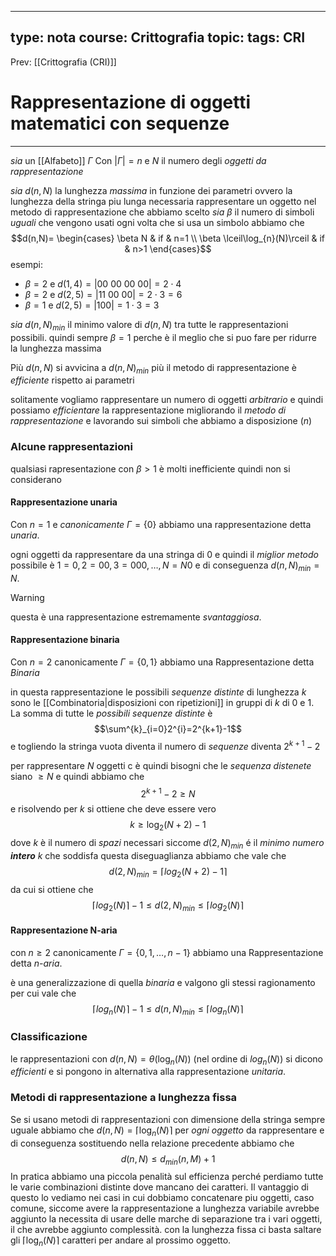 
---
type: nota
course: Crittografia
topic: 
tags: CRI
---

Prev: [[Crittografia (CRI)]]

# Rappresentazione di oggetti matematici con sequenze
---
_sia_ un [[Alfabeto]]  $\Gamma$ Con $|\Gamma| = n$ e $N$  il numero degli _oggetti da rappresentazione_

_sia_ $d(n,N)$ la lunghezza _massima_ in funzione dei parametri ovvero la lunghezza della stringa piu lunga necessaria rappresentare un oggetto nel metodo di rappresentazione che abbiamo scelto 
_sia_ $\beta$ il numero di simboli _uguali_ che vengono usati ogni volta che si usa un simbolo abbiamo che
$$d(n,N)= \begin{cases}
\beta N  & if & n=1 \\
\beta \lceil\log_{n}(N)\rceil & if & n>1 
\end{cases}$$
esempi:
- $\beta = 2$ e $d(1,4)=|00\ 00\ 00\ 00|=2\cdot 4$
- $\beta =2$ e $d(2,5)=|11\ 00\ 00|=2\cdot3=6$
- $\beta =1$ e $d(2,5)= |100|=1\cdot 3=3$

		
_sia_ $d(n,N)_{min}$ il minimo valore di $d(n,N)$ tra tutte le rappresentazioni possibili.
	quindi sempre $\beta=1$ perche è il meglio che si puo fare per ridurre la lunghezza massima   

Più $d(n,N)$ si avvicina a $d(n,N)_{min}$ più il metodo di  rappresentazione è _efficiente_ rispetto ai parametri

solitamente vogliamo rappresentare un numero di oggetti _arbitrario_ e quindi possiamo _efficientare_ la rappresentazione  migliorando il _metodo di rappresentazione_ e lavorando sui simboli che abbiamo a disposizione ($n$)

### Alcune rappresentazioni
qualsiasi rapresentazione con $\beta > 1$ è molti inefficiente quindi non si considerano
#### Rappresentazione unaria
Con $n=1$ e _canonicamente_ $\Gamma = \{0\}$ abbiamo una rappresentazione detta _unaria_. 

ogni oggetti da rappresentare da una stringa di $0$ e quindi il _miglior metodo_ possibile è $1=0,2=00,3=000, \dots,N=N0$ e di conseguenza $d(n,N)_{min} =N$.

> [!warning]
> questa è una rappresentazione estremamente _svantaggiosa_. 


#### Rappresentazione binaria
Con $n=2$ canonicamente $\Gamma = \{0,1\}$  abbiamo una  Rappresentazione detta _Binaria_

in questa rappresentazione le possibili _sequenze distinte_ di lunghezza $k$ sono le [[Combinatoria|disposizioni con ripetizioni]] in gruppi di $k$ di $0$ e $1$.
La somma di tutte le _possibili sequenze distinte_ è $$\sum^{k}_{i=0}2^{i}=2^{k+1}-1$$ e  togliendo la stringa vuota diventa il numero di _sequenze_ diventa $2^{k+1}-2$

per rappresentare $N$ oggetti c è quindi bisogni che le _sequenza distenete_ siano $\geq N$ e quindi abbiamo che $$2^{k+1}-2\geq N$$e risolvendo per $k$ si ottiene che deve essere vero
$$k \geq \log_{2}(N+2)-1$$
dove $k$ è il numero di _spazi_ necessari
siccome $d(2,N)_{min}$ é il _minimo numero **intero**_ $k$ che soddisfa questa diseguaglianza abbiamo che vale che 
$$d(2,N)_{min}=\left \lceil log_2(N+2)-1 \right\rceil$$
da cui si ottiene che
$$\left \lceil log_2(N) \right\rceil -1 \leq d(2,N)_{min} \leq \left \lceil log_2(N) \right\rceil$$


#### Rappresentazione N-aria
con $n\geq 2$ canonicamente $\Gamma = \{0,1,\dots,n-1\}$  abbiamo una  Rappresentazione detta _n-aria_.

è una generalizzazione di quella _binaria_ e valgono gli stessi ragionamento per cui vale che 
$$\left \lceil log_n(N) \right\rceil -1 \leq d(n,N)_{min} \leq \left \lceil log_n(N) \right\rceil$$


### Classificazione
le rappresentazioni con $d(n,N) = \theta(\log_{n}(N))$ (nel ordine di $log_n(N)$)  si dicono _efficienti_ e si pongono in alternativa alla rappresentazione _unitaria_.

### Metodi di rappresentazione a lunghezza fissa
Se si usano metodi di rappresentazioni con dimensione della stringa sempre uguale abbiamo che $d(n,N)=\lceil \log_{n}(N)\rceil$ per _ogni oggetto_ da rappresentare e di conseguenza sostituendo nella relazione precedente abbiamo che $$d(n,N)\leq d_{min}(n,M)+1$$
In pratica abbiamo una piccola penalità sul efficienza perché perdiamo tutte le varie combinazioni distinte dove mancano dei caratteri. Il vantaggio di questo lo vediamo nei casi in cui dobbiamo concatenare piu oggetti, caso comune, siccome avere la rappresentazione a lunghezza variabile avrebbe aggiunto la necessita di usare delle marche di separazione tra i vari oggetti, il che avrebbe aggiunto complessità. 
con la lunghezza fissa ci basta saltare gli $\lceil \log_{n}(N)\rceil$ caratteri per andare al prossimo oggetto.

 